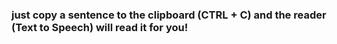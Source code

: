 ### just copy a sentence to the clipboard (CTRL + C) and the reader (Text to Speech) will read it for you!

